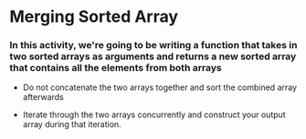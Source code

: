 # Merging Sorted Array

### In this activity, we're going to be writing a function that takes in two sorted arrays as arguments and returns a new sorted array that contains all the elements from both arrays

* Do not concatenate the two arrays together and sort the combined array afterwards

* Iterate through the two arrays concurrently and construct your output array during that iteration.
